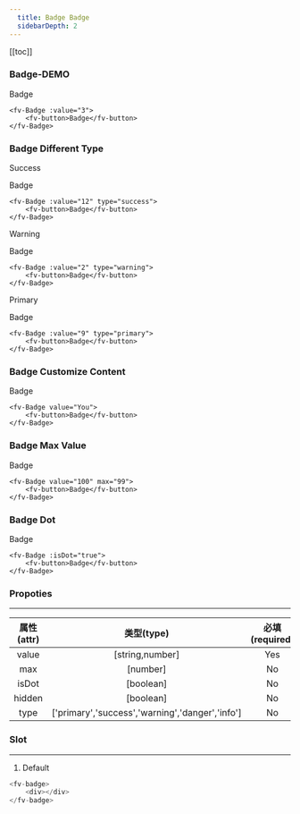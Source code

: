 ```yaml
---
  title: Badge Badge
  sidebarDepth: 2
---
```

  
[[toc]]

### Badge-DEMO 

<fv-Badge :value="3">
<fv-button>Badge</fv-button>
</fv-Badge>

```vue
<fv-Badge :value="3">
    <fv-button>Badge</fv-button>
</fv-Badge>
```

### Badge Different Type

Success

<fv-Badge :value="12" type="success">
<fv-button>Badge</fv-button>
</fv-Badge>

```vue
<fv-Badge :value="12" type="success">
    <fv-button>Badge</fv-button>
</fv-Badge>
```

Warning

<fv-Badge :value="2" type="warning">
<fv-button>Badge</fv-button>
</fv-Badge>

```vue
<fv-Badge :value="2" type="warning">
    <fv-button>Badge</fv-button>
</fv-Badge>
```

Primary

<fv-Badge :value="9" type="primary">
<fv-button>Badge</fv-button>
</fv-Badge>

```vue
<fv-Badge :value="9" type="primary">
    <fv-button>Badge</fv-button>
</fv-Badge>
```

### Badge Customize Content

<fv-Badge value="You">
<fv-button>Badge</fv-button>
</fv-Badge>

```vue
<fv-Badge value="You">
    <fv-button>Badge</fv-button>
</fv-Badge>
```

### Badge Max Value

<fv-Badge value="100" max="99">
<fv-button>Badge</fv-button>
</fv-Badge>

```vue
<fv-Badge value="100" max="99">
    <fv-button>Badge</fv-button>
</fv-Badge>
```

### Badge Dot

<fv-Badge :isDot="true">
<fv-button>Badge</fv-button>
</fv-Badge>

```vue
<fv-Badge :isDot="true">
    <fv-button>Badge</fv-button>
</fv-Badge>
```

### Propoties
---
| 属性(attr) |                   类型(type)                    | 必填(required) | 默认值(default) | 说明(statement) |
|:----------:|:-----------------------------------------------:|:--------------:|:---------------:|:---------------:|
|   value    |                 [string,number]                 |      Yes       |       N/A       |                 |
|    max     |                    [number]                     |       No       |    Infinity     |                 |
|   isDot    |                    [boolean]                    |       No       |      false      |                 |
|   hidden   |                    [boolean]                    |       No       |      false      |                 |
|    type    | ['primary','success','warning','danger','info'] |       No       |     default     |                 |

### Slot
---
1. Default

```javascript
<fv-badge>
    <div></div>
</fv-badge>
```